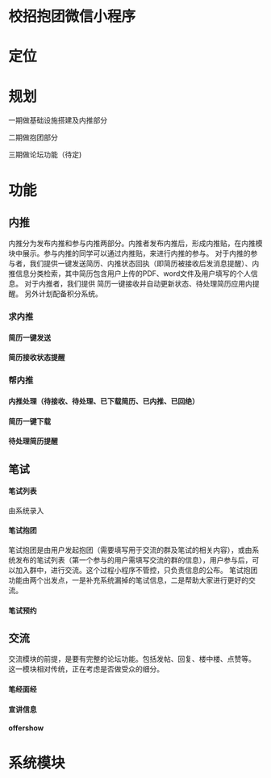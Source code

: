 # 校招抱团微信小程序

# 定位

# 规划

一期做基础设施搭建及内推部分

二期做抱团部分

三期做论坛功能（待定)

# 功能

## 内推
  
  内推分为发布内推和参与内推两部分。内推者发布内推后，形成内推贴，在内推模块中展示。参与内推的同学可以通过内推贴，来进行内推的参与。
  对于内推的参与者，我们提供一键发送简历、内推状态回执（即简历被接收后发消息提醒）、内推信息分类检索，其中简历包含用户上传的PDF、word文件及用户填写的个人信息。
  对于内推者，我们提供 简历一键接收并自动更新状态、待处理简历应用内提醒。
  另外计划配备积分系统。
  
### 求内推

#### 简历一键发送

#### 简历接收状态提醒

#### 

### 帮内推

#### 内推处理（待接收、待处理、已下载简历、已内推、已回绝）

#### 简历一键下载

#### 待处理简历提醒

## 笔试

  

#### 笔试列表
  由系统录入

#### 笔试抱团
  笔试抱团是由用户发起抱团（需要填写用于交流的群及笔试的相关内容），或由系统发布的笔试列表（第一个参与的用户需填写交流的群的信息），用户参与后，可以加入群中，进行交流。这个过程小程序不管控，只负责信息的公布。
  笔试抱团功能由两个出发点，一是补充系统漏掉的笔试信息，二是帮助大家进行更好的交流。

#### 笔试预约
  
## 交流

  交流模块的前提，是要有完整的论坛功能。包括发帖、回复、楼中楼、点赞等。
  这一模块相对传统，正在考虑是否做受众的细分。

#### 笔经面经

#### 宣讲信息

#### offershow

# 系统模块
